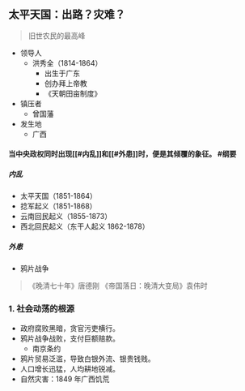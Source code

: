 ## 太平天国：出路？灾难？
>旧世农民的最高峰
- 领导人 
	- 洪秀全（1814-1864）
		- 出生于广东
		- 创办拜上帝教
		- 《天朝田亩制度》
- 镇压者
	- 曾国藩
- 发生地
	- 广西

#### 当中央政权同时出现[[#内乱]]和[[#外患]]时，便是其倾覆的象征。      #纲要

##### 内乱
- 太平天国（1851-1864）
- 捻军起义（1851-1868）
- 云南回民起义（1855-1873）
- 西北回民起义（东干人起义 1862-1878）
##### 外患
- 鸦片战争

>《晚清七十年》唐德刚
>《帝国落日：晚清大变局》袁伟时

### 1. 社会动荡的根源
-  政府腐败黑暗，贪官污吏横行。
-  鸦片战争战败，支付巨额赔款。
	- 南京条约
- 鸦片贸易泛滥，导致白银外流、银贵钱贱。
- 人口增长迅猛，人均耕地锐减。
- 自然灾害：1849 年广西饥荒
